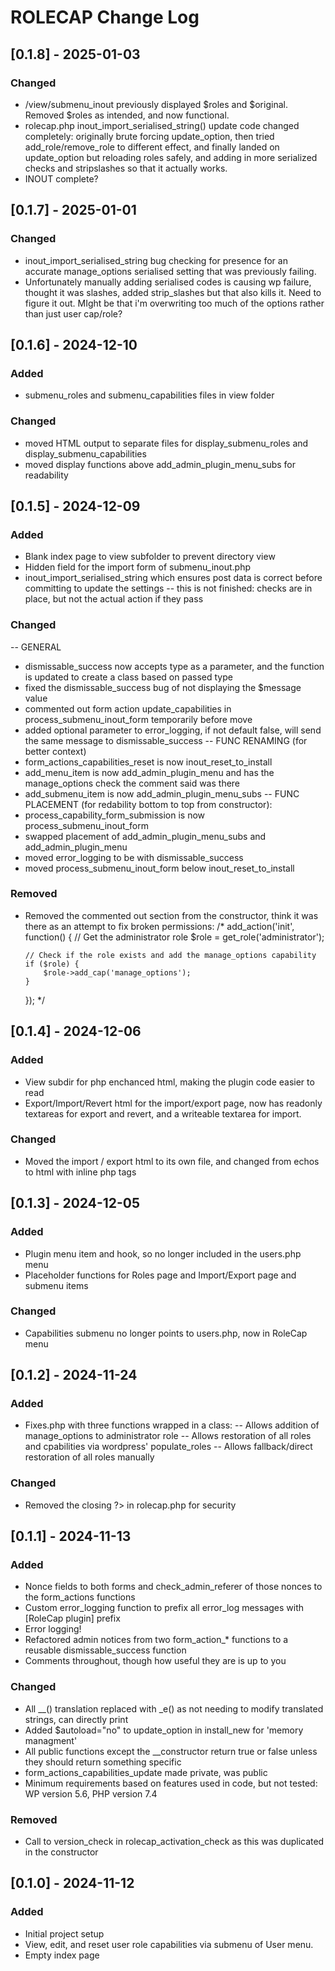 # ROLECAP Change Log

## [0.1.8] - 2025-01-03
### Changed
- /view/submenu_inout previously displayed $roles and $original. Removed $roles as intended, and now functional.
- rolecap.php inout_import_serialised_string() update code changed completely: originally brute forcing update_option, then tried add_role/remove_role to different effect, and finally landed on update_option but reloading roles safely, and adding in more serialized checks and stripslashes so that it actually works.
- INOUT complete?

## [0.1.7] - 2025-01-01
### Changed
- inout_import_serialised_string bug checking for presence for an accurate manage_options serialised setting that was previously failing.
- Unfortunately manually adding serialised codes is causing wp failure, thought it was slashes, added strip_slashes but that also kills it. Need to figure it out. MIght be that i'm overwriting too much of the options rather than just user cap/role?


## [0.1.6] - 2024-12-10
### Added
- submenu_roles and submenu_capabilities files in view folder

### Changed
- moved HTML output to separate files for display_submenu_roles and display_submenu_capabilities
- moved display functions above add_admin_plugin_menu_subs for readability

## [0.1.5] - 2024-12-09
### Added 
- Blank index page to view subfolder to prevent directory view
- Hidden field for the import form of submenu_inout.php
- inout_import_serialised_string which ensures post data is correct before committing to update the settings
-- this is not finished: checks are in place, but not the actual action if they pass

### Changed
-- GENERAL
- dismissable_success now accepts type as a parameter, and the function is updated to create a class based on passed type
- fixed the dismissable_success bug of not displaying the $message value
- commented out form action update_capabilities in process_submenu_inout_form temporarily before move
- added optional parameter to error_logging, if not default false, will send the same message to dismissable_success 
-- FUNC RENAMING (for better context)
- form_actions_capabilities_reset is now inout_reset_to_install
- add_menu_item is now add_admin_plugin_menu and has the manage_options check the comment said was there
- add_submenu_item is now add_admin_plugin_menu_subs
-- FUNC PLACEMENT (for redability bottom to top from constructor):
- process_capability_form_submission is now process_submenu_inout_form
- swapped placement of add_admin_plugin_menu_subs and add_admin_plugin_menu
- moved error_logging to be with dismissable_success
- moved process_submenu_inout_form below inout_reset_to_install

### Removed
- Removed the commented out section from the constructor, think it was there as an attempt to fix broken permissions:
/*    add_action('init', function() {
      // Get the administrator role
      $role = get_role('administrator');
      
      // Check if the role exists and add the manage_options capability
      if ($role) {
          $role->add_cap('manage_options');
      }
    });
*/

## [0.1.4] - 2024-12-06
### Added
- View subdir for php enchanced html, making the plugin code easier to read 
- Export/Import/Revert html for the import/export page, now has readonly textareas for export and revert, and a writeable textarea for import. 

### Changed
- Moved the import / export html to its own file, and changed from echos to html with inline php tags

## [0.1.3] - 2024-12-05
### Added
- Plugin menu item and hook, so no longer included in the users.php menu
- Placeholder functions for Roles page and Import/Export page and submenu items

### Changed
- Capabilities submenu no longer points to users.php, now in RoleCap menu


## [0.1.2] - 2024-11-24
### Added
- Fixes.php with three functions wrapped in a class:
-- Allows addition of manage_options to administrator role
-- Allows restoration of all roles and cpabilities via wordpress' populate_roles
-- Allows fallback/direct restoration of all roles manually 

### Changed
- Removed the closing ?> in rolecap.php for security

## [0.1.1] - 2024-11-13
### Added
- Nonce fields to both forms and check_admin_referer of those nonces to the form_actions functions
- Custom error_logging function to prefix all error_log messages with [RoleCap plugin] prefix
- Error logging!
- Refactored admin notices from two form_action_* functions to a reusable dismissable_success function
- Comments throughout, though how useful they are is up to you

### Changed
- All __() translation replaced with _e() as not needing to modify translated strings, can directly print
- Added $autoload="no" to update_option in install_new for 'memory managment'
- All public functions except the __constructor return true or false unless they should return something specific
- form_actions_capabilities_update made private, was public
- Minimum requirements based on features used in code, but not tested: WP version 5.6, PHP version 7.4 

### Removed
- Call to version_check in rolecap_activation_check as this was duplicated in the constructor 


## [0.1.0] - 2024-11-12
### Added
- Initial project setup
- View, edit, and reset user role capabilities via submenu of User menu.
- Empty index page 